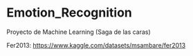 # Emotion_Recognition
Proyecto de Machine Learning (Saga de las caras)

Fer2013: https://www.kaggle.com/datasets/msambare/fer2013
